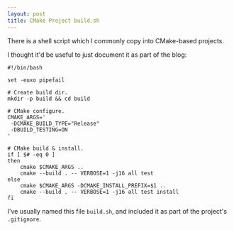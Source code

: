 ```yaml
---
layout: post
title: CMake Project build.sh
---
```


There is a shell script which I commonly copy into CMake-based projects.

I thought it'd be useful to just document it as part of the blog:
```
#!/bin/bash

set -euxo pipefail

# Create build dir.
mkdir -p build && cd build

# CMake configure.
CMAKE_ARGS='
 -DCMAKE_BUILD_TYPE="Release"
 -DBUILD_TESTING=ON
'

# CMake build & install.
if [ $# -eq 0 ]
then
    cmake $CMAKE_ARGS ..
    cmake --build . -- VERBOSE=1 -j16 all test
else
    cmake $CMAKE_ARGS -DCMAKE_INSTALL_PREFIX=$1 ..
    cmake --build . -- VERBOSE=1 -j16 all test install
fi
```

I've usually named this file `build.sh`, and included it as part of the project's `.gitignore`.
